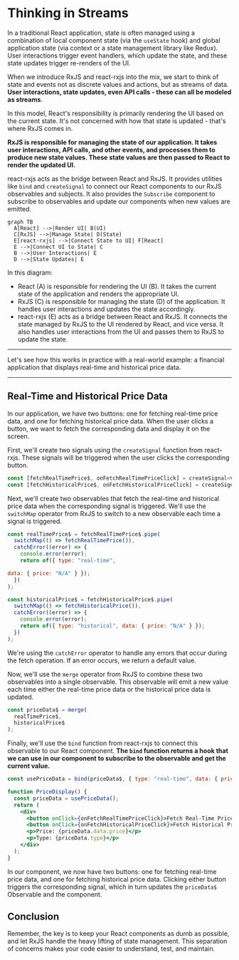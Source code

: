# Thinking in Streams

In a traditional React application, state is often managed using a combination of local component state (via the `useState` hook) and global application state (via context or a state management library like Redux). User interactions trigger event handlers, which update the state, and these state updates trigger re-renders of the UI.

When we introduce RxJS and react-rxjs into the mix, we start to think of state and events not as discrete values and actions, but as streams of data. **User interactions, state updates, even API calls - these can all be modeled as streams**.

In this model, React's responsibility is primarily rendering the UI based on the current state. It's not concerned with how that state is updated - that's where RxJS comes in.

**RxJS is responsible for managing the state of our application. It takes user interactions, API calls, and other events, and processes them to produce new state values. These state values are then passed to React to render the updated UI.**

react-rxjs acts as the bridge between React and RxJS. It provides utilities like `bind` and `createSignal` to connect our React components to our RxJS observables and subjects. It also provides the `Subscribe` component to subscribe to observables and update our components when new values are emitted.


```mermaid
graph TB
  A[React] -->|Render UI| B(UI)
  C[RxJS] -->|Manage State| D(State)
  E[react-rxjs] -->|Connect State to UI| F[React]
  E -->|Connect UI to State| C
  B -->|User Interactions| E
  D -->|State Updates| E
```

In this diagram:

- React (A) is responsible for rendering the UI (B). It takes the current state of the application and renders the appropriate UI.
- RxJS (C) is responsible for managing the state (D) of the application. It handles user interactions and updates the state accordingly.
- react-rxjs (E) acts as a bridge between React and RxJS. It connects the state managed by RxJS to the UI rendered by React, and vice versa. It also handles user interactions from the UI and passes them to RxJS to update the state.

---

Let's see how this works in practice with a real-world example: a financial application that displays real-time and historical price data.

---

## Real-Time and Historical Price Data

In our application, we have two buttons: one for fetching real-time price data, and one for fetching historical price data. When the user clicks a button, we want to fetch the corresponding data and display it on the screen.

First, we'll create two signals using the `createSignal` function from react-rxjs. These signals will be triggered when the user clicks the corresponding button.

```jsx
const [fetchRealTimePrice$, onFetchRealTimePriceClick] = createSignal<void>();
const [fetchHistoricalPrice$, onFetchHistoricalPriceClick] = createSignal<void>();
```

Next, we'll create two observables that fetch the real-time and historical price data when the corresponding signal is triggered. We'll use the `switchMap` operator from RxJS to switch to a new observable each time a signal is triggered.

```jsx
const realTimePrice$ = fetchRealTimePrice$.pipe(
  switchMap(() => fetchRealTimePrice()),
  catchError((error) => {
    console.error(error);
    return of({ type: "real-time",

data: { price: "N/A" } });
  })
);

const historicalPrice$ = fetchHistoricalPrice$.pipe(
  switchMap(() => fetchHistoricalPrice()),
  catchError((error) => {
    console.error(error);
    return of({ type: "historical", data: { price: "N/A" } });
  })
);
```

We're using the `catchError` operator to handle any errors that occur during the fetch operation. If an error occurs, we return a default value.

Now, we'll use the `merge` operator from RxJS to combine these two observables into a single observable. This observable will emit a new value each time either the real-time price data or the historical price data is updated.

```jsx
const priceData$ = merge(
  realTimePrice$,
  historicalPrice$
);
```

Finally, we'll use the `bind` function from react-rxjs to connect this observable to our React component. **The `bind` function returns a hook that we can use in our component to subscribe to the observable and get the current value.**

```jsx
const usePriceData = bind(priceData$, { type: "real-time", data: { price: "N/A" } });

function PriceDisplay() {
  const priceData = usePriceData();
  return (
    <div>
      <button onClick={onFetchRealTimePriceClick}>Fetch Real-Time Price</button>
      <button onClick={onFetchHistoricalPriceClick}>Fetch Historical Price</button>
      <p>Price: {priceData.data.price}</p>
      <p>Type: {priceData.type}</p>
    </div>
  );
}
```

In our component, we now have two buttons: one for fetching real-time price data, and one for fetching historical price data. Clicking either button triggers the corresponding signal, which in turn updates the `priceData$` Observable and the component.

## Conclusion

Remember, the key is to keep your React components as dumb as possible, and let RxJS handle the heavy lifting of state management. This separation of concerns makes your code easier to understand, test, and maintain.
